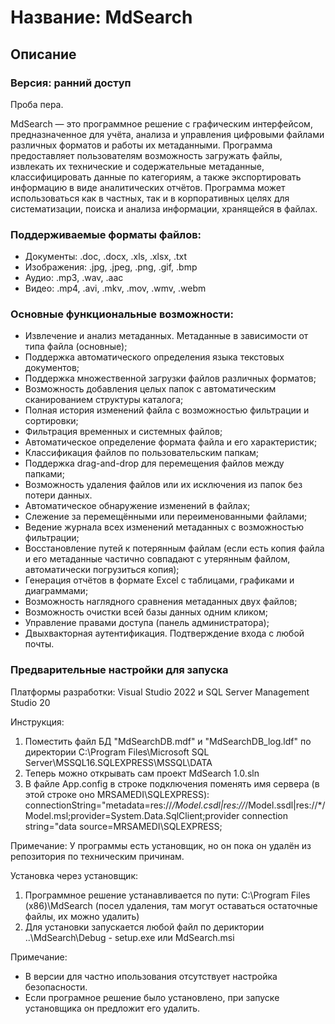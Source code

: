 # Название: MdSearch

## Описание
### Версия: ранний доступ

Проба пера.

MdSearch — это программное решение с графическим интерфейсом, предназначенное для учёта, анализа и управления цифровыми файлами различных форматов и работы их метаданными. Программа предоставляет пользователям возможность загружать файлы, извлекать их технические и содержательные метаданные, классифицировать данные по категориям, а также экспортировать информацию в виде аналитических отчётов.
Программа может использоваться как в частных, так и в корпоративных целях для систематизации, поиска и анализа информации, хранящейся в файлах.

### Поддерживаемые форматы файлов:
- Документы: .doc, .docx, .xls, .xlsx, .txt
- Изображения: .jpg, .jpeg, .png, .gif, .bmp
- Аудио: .mp3, .wav, .aac
- Видео: .mp4, .avi, .mkv, .mov, .wmv, .webm

### Основные функциональные возможности:
- Извлечение и анализ метаданных. Метаданные в зависимости от типа файла (основные);
- Поддержка автоматического определения языка текстовых документов;
- Поддержка множественной загрузки файлов различных форматов;
- Возможность добавления целых папок с автоматическим сканированием структуры каталога;
- Полная история изменений файла с возможностью фильтрации и сортировки;
- Фильтрация временных и системных файлов;
- Автоматическое определение формата файла и его характеристик;
- Классификация файлов по пользовательским папкам;
- Поддержка drag-and-drop для перемещения файлов между папками;
- Возможность удаления файлов или их исключения из папок без потери данных.
- Автоматическое обнаружение изменений в файлах;
- Слежение за перемещёнными или переименованными файлами;
- Ведение журнала всех изменений метаданных с возможностью фильтрации;
- Восстановление путей к потерянным файлам (если есть копия файла и его метаданные частично совпадают с утерянным файлом, автоматически погрузиться копия);
- Генерация отчётов в формате Excel с таблицами, графиками и диаграммами;
- Возможность наглядного сравнения метаданных двух файлов;
- Возможность очистки всей базы данных одним кликом;
- Управление правами доступа (панель администратора);
- Двыхвакторная аутентификация. Подтверждение входа с любой почты.

### Предварительные настройки для запуска
Платформы разработки: Visual Studio 2022 и SQL Server Management Studio 20

Инструкция:
1. Поместить файл БД "MdSearchDB.mdf" и "MdSearchDB_log.ldf" по директории C:\Program Files\Microsoft SQL Server\MSSQL16.SQLEXPRESS\MSSQL\DATA
2. Теперь можно открывать сам проект MdSearch 1.0.sln
3. В файле App.config в строке подключения поменять имя сервера (в этой строке оно MRSAMEDI\SQLEXPRESS):  
connectionString="metadata=res://*/Model.csdl|res://*/Model.ssdl|res://*/Model.msl;provider=System.Data.SqlClient;provider connection string=&quot;data source=MRSAMEDI\SQLEXPRESS;

Примечание:
У программы есть установщик, но он пока он удалён из репозитория по техническим причинам.

Установка через установщик:
1. Программное решение устанавливается по пути: C:\Program Files (x86)\MdSearch (посел удаления, там могут оставаться остаточные файлы, их можно удалить)
2. Для установки запускается любой файл по дериктории ..\MdSearch\Debug - setup.exe или MdSearch.msi

Примечание: 
- В версии для частно ипользования отсутствует настройка безопасности.
- Если програмное решение было установлено, при запуске установщика он предложит его удалить.
